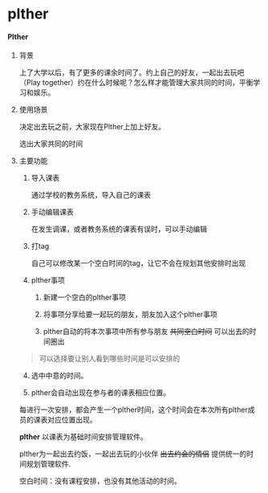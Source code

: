 # plther

#### Plther

1. 背景

   上了大学以后，有了更多的课余时间了。约上自己的好友，一起出去玩吧 （Play together）约在什么时候呢？怎么样才能管理大家共同的时间，平衡学习和娱乐。

2. 使用场景

   决定出去玩之前，大家现在Plther上加上好友。

   选出大家共同的时间

3. 主要功能

   1. 导入课表

      通过学校的教务系统，导入自己的课表

   2. 手动编辑课表

      在发生调课，或者教务系统的课表有误时，可以手动编辑

   3. 打tag

      自己可以修改某一个空白时间的tag，让它不会在规划其他安排时出现

   4. plther事项

      1. 新建一个空白的plther事项
      
      2. 将事项分享给要一起玩的朋友，朋友加入这个plther事项
      
      3. plther自动的将本次事项中所有参与朋友 <del>共同空白时间</del> 可以出去的时间圈出
         
   > 可以选择要让别人看到哪些时间是可以安排的
   
      4. 选中中意的时间。
      
      5. plther会自动出现在参与者的课表相应位置。
   
      每进行一次安排，都会产生一个plther时间，这个时间会在本次所有plther成员的课表对应位置出现。
   
   **plther** 以课表为基础时间安排管理软件。
   
   plther为一起出去约饭，一起出去玩的小伙伴 <del> 出去约会的情侣</del> 提供统一的时间规划管理软件.
   
   空白时间：没有课程安排，也没有其他活动的时间。
   
